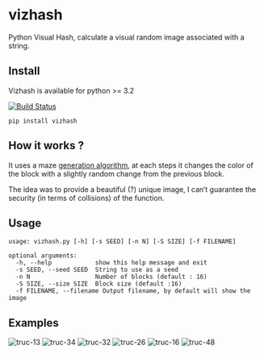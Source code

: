 # vizhash

Python Visual Hash, calculate a visual random image associated with a string.

## Install

Vizhash is available for python >= 3.2

[![Build Status](https://travis-ci.org/luxcem/vizhash.svg?branch=master)](https://travis-ci.org/luxcem/vizhash)

```
pip install vizhash
```

## How it works ?

It uses a maze [generation algorithm](https://en.wikipedia.org/wiki/Maze_generation_algorithm#Depth-first_search),
at each steps it changes the color of the block with a slightly random change from the previous block.

The idea was to provide a beautiful (?) unique image, I can’t guarantee the security (in terms of collisions) of the function.

## Usage

```
usage: vizhash.py [-h] [-s SEED] [-n N] [-S SIZE] [-f FILENAME]

optional arguments:
  -h, --help            show this help message and exit
  -s SEED, --seed SEED  String to use as a seed
  -n N                  Number of blocks (default : 16)
  -S SIZE, --size SIZE  Block size (default :16)
  -f FILENAME, --filename Output filename, by default will show the image
```

## Examples

![truc-13](https://cloud.githubusercontent.com/assets/876685/13054744/ad6551ac-d40b-11e5-9aaf-7c99d5a527d9.png)
![truc-34](https://cloud.githubusercontent.com/assets/876685/13054746/b00917c2-d40b-11e5-83a4-dd6b23d6631a.png)
![truc-32](https://cloud.githubusercontent.com/assets/876685/13054747/b223e0fa-d40b-11e5-8fda-4414c24bc0ea.png)
![truc-26](https://cloud.githubusercontent.com/assets/876685/13054748/b35b97f6-d40b-11e5-8ac8-492046c369eb.png)
![truc-16](https://cloud.githubusercontent.com/assets/876685/13054749/b3fa5184-d40b-11e5-81f0-adf834992bcd.png)
![truc-48](https://cloud.githubusercontent.com/assets/876685/13054762/b702a368-d40b-11e5-9865-80ba6a541ad7.png)
